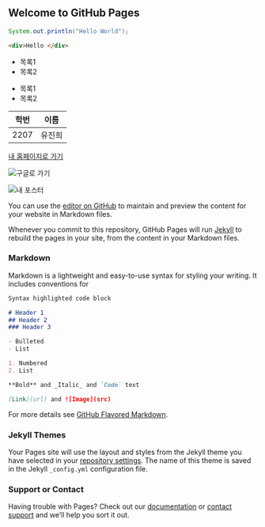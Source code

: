 ## Welcome to GitHub Pages

```java
System.out.println("Hello World");
```
```html
<div>Hello </div>
```

* 목록1
* 목록2

- 목록1
- 목록2

| 학번 | 이름 |
| ----| --- |
| 2207 | 유진희 |

[내 홈페이지로 가기](https://yhujinhui.github.io)

![구글로 가기](https://yhujinhui.github.io)

![내 포스터](https://yhujinhui.github.io)


You can use the [editor on GitHub](https://github.com/yhujinhui/yhujinhui.github.io/edit/master/index.md) to maintain and preview the content for your website in Markdown files.

Whenever you commit to this repository, GitHub Pages will run [Jekyll](https://jekyllrb.com/) to rebuild the pages in your site, from the content in your Markdown files.

### Markdown

Markdown is a lightweight and easy-to-use syntax for styling your writing. It includes conventions for

```markdown
Syntax highlighted code block

# Header 1
## Header 2
### Header 3

- Bulleted
- List

1. Numbered
2. List

**Bold** and _Italic_ and `Code` text

[Link](url) and ![Image](src)
```

For more details see [GitHub Flavored Markdown](https://guides.github.com/features/mastering-markdown/).

### Jekyll Themes

Your Pages site will use the layout and styles from the Jekyll theme you have selected in your [repository settings](https://github.com/yhujinhui/yhujinhui.github.io/settings). The name of this theme is saved in the Jekyll `_config.yml` configuration file.

### Support or Contact

Having trouble with Pages? Check out our [documentation](https://help.github.com/categories/github-pages-basics/) or [contact support](https://github.com/contact) and we’ll help you sort it out.
